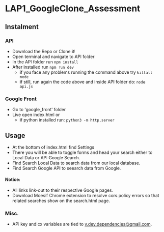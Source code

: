 # LAP1_GoogleClone_Assessment

## Instalment

### API

- Download the Repo or Clone it!
- Open terminal and navigate to API folder
- In the API folder run ```npm install```
- After installed run ```npm run dev```
    - if you face any problems running the command above try ```killall node```
    - if still, run again the code above and inside API folder do: ```node api.js```

### Google Front

- Go to 'google_front' folder
- Live open index.html or 
    - if python installed run: ```python3 -m http.server```


## Usage

- At the bottom of index.html find Settings
- There you will be able to toggle forms and head your search either to Local Data or API Google Search.
- Find Search Local Data to search data from our local database.
- Find Search Google API to seearch data from Google.

#### Notice: 

- All links link-out to their respective Google pages.
- Download Moesif Chrome extension to resolve cors policy errors so that related searches show on the search.html page.

### Misc.

- API key and cx variables are tied to v.dev.dependencies@gmail.com. 

